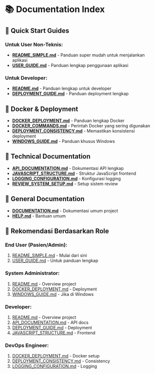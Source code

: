 # 📚 Documentation Index

## 🚀 **Quick Start Guides**

### **Untuk User Non-Teknis:**

- **[README_SIMPLE.md](README_SIMPLE.md)** - Panduan super mudah untuk menjalankan aplikasi
- **[USER_GUIDE.md](USER_GUIDE.md)** - Panduan lengkap penggunaan aplikasi

### **Untuk Developer:**

- **[README.md](README.md)** - Panduan lengkap untuk developer
- **[DEPLOYMENT_GUIDE.md](DEPLOYMENT_GUIDE.md)** - Panduan deployment lengkap

## 🐳 **Docker & Deployment**

- **[DOCKER_DEPLOYMENT.md](DOCKER_DEPLOYMENT.md)** - Panduan lengkap Docker
- **[DOCKER_COMMANDS.md](DOCKER_COMMANDS.md)** - Perintah Docker yang sering digunakan
- **[DEPLOYMENT_CONSISTENCY.md](DEPLOYMENT_CONSISTENCY.md)** - Memastikan konsistensi deployment
- **[WINDOWS_GUIDE.md](WINDOWS_GUIDE.md)** - Panduan khusus Windows

## 🔧 **Technical Documentation**

- **[API_DOCUMENTATION.md](API_DOCUMENTATION.md)** - Dokumentasi API lengkap
- **[JAVASCRIPT_STRUCTURE.md](JAVASCRIPT_STRUCTURE.md)** - Struktur JavaScript frontend
- **[LOGGING_CONFIGURATION.md](LOGGING_CONFIGURATION.md)** - Konfigurasi logging
- **[REVIEW_SYSTEM_SETUP.md](REVIEW_SYSTEM_SETUP.md)** - Setup sistem review

## 📖 **General Documentation**

- **[DOCUMENTATION.md](DOCUMENTATION.md)** - Dokumentasi umum project
- **[HELP.md](HELP.md)** - Bantuan umum

## 🎯 **Rekomendasi Berdasarkan Role**

### **End User (Pasien/Admin):**

1. [README_SIMPLE.md](README_SIMPLE.md) - Mulai dari sini
2. [USER_GUIDE.md](USER_GUIDE.md) - Untuk panduan lengkap

### **System Administrator:**

1. [README.md](README.md) - Overview project
2. [DOCKER_DEPLOYMENT.md](DOCKER_DEPLOYMENT.md) - Deployment
3. [WINDOWS_GUIDE.md](WINDOWS_GUIDE.md) - Jika di Windows

### **Developer:**

1. [README.md](README.md) - Overview project
2. [API_DOCUMENTATION.md](API_DOCUMENTATION.md) - API docs
3. [DEPLOYMENT_GUIDE.md](DEPLOYMENT_GUIDE.md) - Deployment
4. [JAVASCRIPT_STRUCTURE.md](JAVASCRIPT_STRUCTURE.md) - Frontend

### **DevOps Engineer:**

1. [DOCKER_DEPLOYMENT.md](DOCKER_DEPLOYMENT.md) - Docker setup
2. [DEPLOYMENT_CONSISTENCY.md](DEPLOYMENT_CONSISTENCY.md) - Consistency
3. [LOGGING_CONFIGURATION.md](LOGGING_CONFIGURATION.md) - Logging
